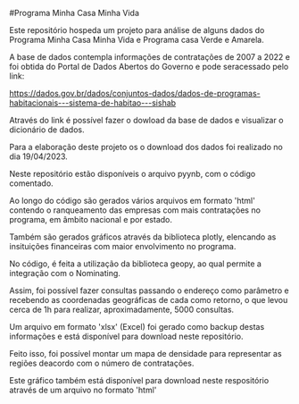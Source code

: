 #Programa Minha Casa Minha Vida

Este repositório hospeda um projeto para análise de alguns dados do Programa Minha Casa Minha Vida e Programa casa Verde e Amarela.

A base de dados contempla informações de contratações de 2007 a 2022 e foi obtida do Portal de Dados Abertos do Governo e pode seracessado pelo link:

https://dados.gov.br/dados/conjuntos-dados/dados-de-programas-habitacionais---sistema-de-habitao---sishab

Através do link é possível fazer o dowload da base de dados e visualizar o dicionário de dados.

Para a elaboração deste projeto os o download dos dados foi realizado no dia 19/04/2023.

Neste repositório estão disponíveis o arquivo pyynb, com o código comentado.

Ao longo do código são gerados vários arquivos em formato 'html' contendo o ranqueamento das empresas com mais contratações no programa, em âmbito nacional e por estado.

Também são gerados gráficos através da biblioteca plotly, elencando as insituições financeiras com maior envolvimento no programa.

No código, é feita a utilização da biblioteca geopy, ao qual permite a integração com o Nominating.

Assim, foi possível fazer consultas passando o endereço como parâmetro e recebendo as coordenadas geográficas de cada como retorno, o que levou cerca de 1h para realizar, aproximadamente, 5000 consultas.

Um arquivo em formato 'xlsx' (Excel) foi gerado como backup destas informações e está disponível para download neste repositório.

Feito isso, foi possível montar um mapa de densidade para representar as regiões deacordo com o número de contratações.

Este gráfico também está disponível para download neste respositório através de um arquivo no formato 'html'
